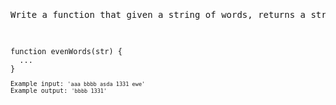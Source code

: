 <pre>
<p>Write a function that given a string of words, returns a string composed of the even words (1-based) from the original string:</p>
<code>
function evenWords(str) {
  ...
}
<code>
Example input: <code>'aaa bbbb asda 1331 ewe'</code>
Example output: <code>'bbbb 1331'</code>
</pre>
